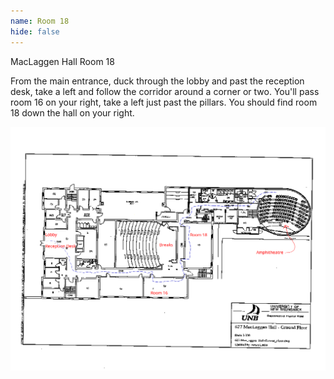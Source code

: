 ```yaml
---
name: Room 18
hide: false
---
```


MacLaggen Hall Room 18

From the main entrance, duck through the lobby and past the reception desk, take a left and follow the corridor around a corner or two.
You'll pass room 16 on your right, take a left just past the pillars.
You should find room 18 down the hall on your right.


![McLaggen Hall Floor Plan](/assets/images/FloorPlan.png)
